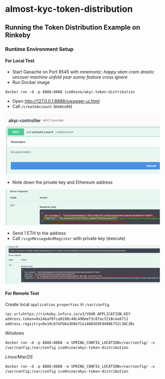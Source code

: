 # almost-kyc-token-distribution

## Running the Token Distribution Example on Rinkeby

### Runtime Environment Setup

#### For Local Test

* Start Ganache on Port 8545 with mnemonic: *happy stem cram drastic uncover machine unfold year sunny feature cross ignore*
* Run Docker image
```
docker run -d -p 8888:8888 ice0nine/akyc-token-distribution
```
* Open http://127.0.0.1:8888/swagger-ui.html
* Call `/createAccount` (execute)

![](docs/img/createAccount.png)
* Note down the private key and Ethereum address

![](docs/img/privateKey.png)
* Send 1 ETH to the address
* Call `/signMessageAndRegister` with private key (execute)

![](docs/img/signedMessage.png)

#### For Remote Test

Create local `application.properties` in `/var/config`
```
rpc.url=https://rinkeby.infura.io/v3/YOUR_APPLICATION_KEY
address.token=0x24eaf0fca9190c48c490eef3c0facf218cee6711
address.registry=0x10c67eFb6a3D9e7Ce14A85E9Fd498E752c38C2Bc
```

_Windows_
```
docker run -d -p 8888:8888 -e SPRING_CONFIG_LOCATION=/var/config/ -v /var/config:/var/config ice0nine/akyc-token-distribution
```

_Linux/MacOS_
```
docker run -d -p 8888:8888 -e SPRING_CONFIG_LOCATION=/var/config/ -v /var/config:/var/config ice0nine/akyc-token-distribution
```